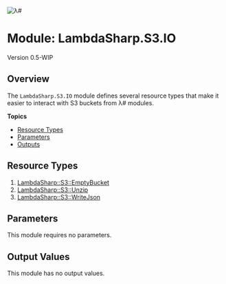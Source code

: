![λ#](LambdaSharp_v2_small.png)

# Module: LambdaSharp.S3.IO
Version 0.5-WIP

## Overview

The `LambdaSharp.S3.IO` module defines several resource types that make it easier to interact with S3 buckets from λ# modules.

__Topics__
* [Resource Types](#resource-types)
* [Parameters](#parameters)
* [Outputs](#outputs)

## Resource Types
1. [LambdaSharp::S3::EmptyBucket](Docs/LambdaSharp-S3-EmptyBucket.md)
1. [LambdaSharp::S3::Unzip](Docs/LambdaSharp-S3-Unzip.md)
1. [LambdaSharp::S3::WriteJson](Docs/LambdaSharp-S3-WriteJson.md)

## Parameters

This module requires no parameters.

## Output Values

This module has no output values.
